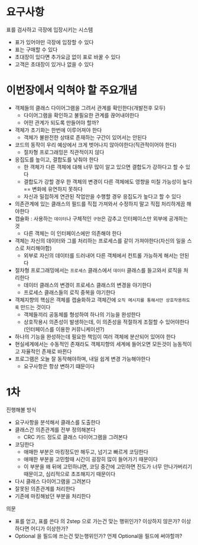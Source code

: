 # 요구사항
표를 검사하고 극장에 입장시키는 시스템
- 표가 있어야만 극장에 입장할 수 있다
- 표는 구매할 수 있다
- 초대장이 있다면 추가요금 없이 표로 바꿀 수 있다
- 고객은 초대장이 있거나 없을 수 있다

# 이번장에서 익혀야 할 주요개념
- 객체들의 클래스 다이어그램을 그려서 관계를 확인한다(개발전후 모두)
  - 다이어그램을 확인하고 불필요한 관계를 끊어내야한다
  - 어떤 관계가 되도록 만들어야 할까?
- 객체가 초기화는 한번에 이루어져야 한다
  - 객체가 불완전한 상태로 존재하는 구간이 있어서는 안된다
- 코드의 동작이 우리 예상에서 크게 벗어나지 않아야한다(직관적이어야 한다)
	- 절차형 프로그래밍은 직관적이지 않다
- 응집도를 높이고, 결합도를 낮춰야 한다
	- 한 객체가 다른 객체에 대해 너무 많이 알고 있으면 결합도가 강하다고 할 수 있다
	- 결합도가 강할 경우 한 객체의 변경이 다른 객체에도 영향을 미칠 가능성이 높다 == 변화에 유연하지 못하다
	- 자신과 밀접하게 연관된 작업만을 수행할 경우 응집도가 높다고 할 수 있다
- 의존관계에 있는 클래스의 필드를 직접 가져와서 수정하지 말고 직접 처리하게끔 해야한다
- 캡슐화 : 사용하는 `데이터`나 구체적인 `구현`은 감추고 인터페이스만 외부에 공개하는 것
	- 다른 객체는 이 인터페이스에만 의존해야 한다
- 객체는 자신의 데이터와 그를 처리하는 프로세스를 같이 가져야한다(자신의 일을 스스로 처리해야함)
	- 외부로 자신의 데이터를 드러내어 다른 객체에서 컨트롤 가능하게 해서는 안된다
- 절차형 프로그래밍에서는 `프로세스` 클래스에서 `데이터` 클래스를 들고와서 로직을 처리한다
	- 데이터 클래스의 변경이 프로세스 클래스의 변경을 야기한다
	- 프로세스 클래스들의 로직 중복을 야기한다
- 객체지향의 핵심은 객체를 캡술화하고 객체간에 `오직 메시지를 통해서만 상호작용하도록` 만드는 것이다
    - 객체들끼리 공동체를 형성하여 하나의 기능을 완성한다
	- 상호작용시 의존성이 발생하는데, 이 의존성을 적절하게 조절할 수 있어야한다(인터페이스를 이용한 커뮤니케이션?)
- 하나의 기능을 완성하는데 필요한 책임이 여러 객체에 분산되어 있어야 한다
- 현실세계에서는 수동적인 존재라도 객체지향의 세계에 들어오면 모든것이 능동적이고 자율적인 존재로 바뀐다
- 프로그램은 오늘 잘 동작해야하며, 내일 쉽게 변경 가능해야한다
    - 요구사항은 항상 변하기 떄문이다

# 1차 
진행해볼 방식
- 요구사항을 분석해서 클래스를 도출한다
- 클래스간 의존관계를 전부 정의해본다
  - CRC 카드 정도로 클래스 다이어그램을 그려본다
- 코딩한다
  - 애매한 부분은 마킹정도만 해두고, 넘기고 빠르게 코딩한다
  - 애매한 부분을 고민할때 시간이 굉장히 많이 들어가기 때문이다
  - 이 부분을 왜 뒤에 고민하냐면, 코딩 중간에 고민하면 진도가 너무 안나가버리기 때문이고, 심리적으로 초조해지기 때문이다
- 다시 클래스 다이어그램을 그려본다
- 잘못된 의존관계를 처리한다
- 기존에 마킹해놨던 부분을 처리한다

의문
- 표를 얻고, 표를 쓴다 의 2step 으로 가는건 맞는 행위인가? 이상하지 않은가? 이상하다면 어디가 이상한가?
- Optional 을 필드에 쓰는건 맞는행위인가? 언제 Optional을 필드에 써야할까?